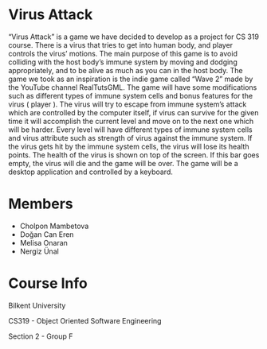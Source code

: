 # Virus Attack
“Virus Attack” is a game we have decided to develop as a project for CS 319 course. There is a virus that tries to get into human body, and player controls the virus’ motions. The main purpose of this game is to avoid colliding with the host body’s immune system by moving and dodging appropriately, and to be alive as much as you can in the host body. The game we took as an inspiration is the indie game called “Wave 2” made by the YouTube channel RealTutsGML.
The game will have some modifications such as different types of immune system cells and bonus features for the virus ( player ). The virus will try to escape from immune system’s attack which are controlled by the computer itself, if virus can survive for the given time it will accomplish the current level and move on to the next one which will be harder. Every level will have different types of immune system cells and virus attribute such as strength of virus against the immune system. If the virus gets hit by the immune system cells, the virus will lose its health points. The health of the virus is shown on top of the screen. If this bar goes empty, the virus will die and the game will be over.
The game will be a desktop application and controlled by a keyboard.

# Members
* Cholpon Mambetova
* Doğan Can Eren
* Melisa Onaran
* Nergiz Ünal

# Course Info
Bilkent University

CS319 - Object Oriented Software Engineering

Section 2 - Group F
